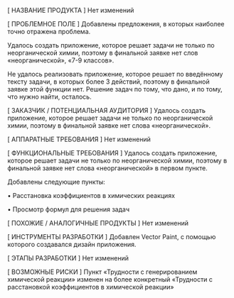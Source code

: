 [ НАЗВАНИЕ ПРОДУКТА ]
Нет изменений

[ ПРОБЛЕМНОЕ ПОЛЕ ]
Добавлены предложения, в которых наиболее точно отражена проблема.

Удалось создать приложение, которое решает задачи не только по неорганической химии, поэтому в финальной заявке нет слов «неорганической», «7-9 классов».

Не удалось реализовать приложение, которое решает по введённому тексту задачи, в которых более 3 действий, поэтому в финальной заявке этой функции нет.  Решение задач по тому, что дано, и по тому, что нужно найти, осталось.

[ ЗАКАЗЧИК / ПОТЕНЦИАЛЬНАЯ АУДИТОРИЯ ]
Удалось создать приложение, которое решает задачи не только по неорганической химии, поэтому в финальной заявке нет слова «неорганической».

[ АППАРАТНЫЕ ТРЕБОВАНИЯ ]
Нет изменений

[ ФУНКЦИОНАЛЬНЫЕ ТРЕБОВАНИЯ ]
Удалось создать приложение, которое решает задачи не только по неорганической химии, поэтому в финальной заявке нет слова «неорганической» в первом пункте.

Добавлены следующие пункты:

•	Расстановка коэффициентов в химических реакциях

•	Просмотр формул для решения задач

[ ПОХОЖИЕ / АНАЛОГИЧНЫЕ ПРОДУКТЫ ]
Нет изменений

[ ИНСТРУМЕНТЫ РАЗРАБОТКИ ]
Добавлен Vector Paint, с помощью которого создавался дизайн приложения.

[ ЭТАПЫ РАЗРАБОТКИ ]
Нет изменений

[ ВОЗМОЖНЫЕ РИСКИ ]
 Пункт «Трудности с генерированием химической реакции» изменен на более конкретный «Трудности с расстановкой коэффициентов в химической реакции»
